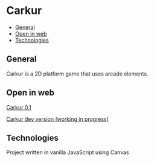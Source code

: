 # Carkur
* [General](#general)
* [Open in web](#open-in-web)
* [Technologies](#technologies)

## General
Carkur is a 2D platform game that uses arcade elements.

## Open in web
[Carkur 0.1](https://webtochange.github.io/carkur-0.1)

[Carkur dev version (working in progress)](https://webtochange.github.io/carkur-0.1)

## Technologies
Project written in vanilla JavaScript using Canvas
